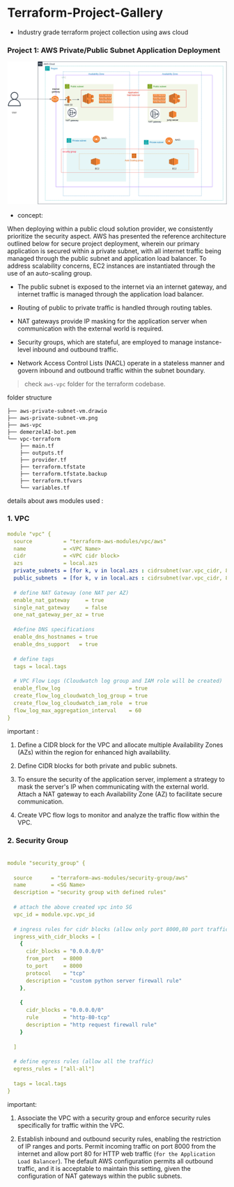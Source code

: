 # Terraform-Project-Gallery

* Industry grade terraform project collection using aws cloud

### Project 1: AWS Private/Public Subnet Application Deployment

![](./aws-vpc/aws-private-subnet-vm.png)

* concept: 

When deploying within a public cloud solution provider, we consistently prioritize the security aspect. AWS has presented the reference architecture outlined below for secure project deployment, wherein our primary application is secured within a private subnet, with all internet traffic being managed through the public subnet and application load balancer. To address scalability concerns, EC2 instances are instantiated through the use of an auto-scaling group.

- The public subnet is exposed to the internet via an internet gateway, and internet traffic is managed through the application load balancer.

- Routing of public to private traffic is handled through routing tables.

- NAT gateways provide IP masking for the application server when communication with the external world is required.

- Security groups, which are stateful, are employed to manage instance-level inbound and outbound traffic.

- Network Access Control Lists (NACL) operate in a stateless manner and govern inbound and outbound traffic within the subnet boundary.

> check ```aws-vpc``` folder for the terraform codebase. 

folder structure 
```
├── aws-private-subnet-vm.drawio
├── aws-private-subnet-vm.png
├── aws-vpc
├── demerzelAI-bot.pem
└── vpc-terraform
    ├── main.tf
    ├── outputs.tf
    ├── provider.tf
    ├── terraform.tfstate
    ├── terraform.tfstate.backup
    ├── terraform.tfvars
    └── variables.tf
```

details about aws modules used :

### 1. VPC 

```yaml
module "vpc" {
  source          = "terraform-aws-modules/vpc/aws"
  name            = <VPC Name>
  cidr            = <VPC cidr block>
  azs             = local.azs
  private_subnets = [for k, v in local.azs : cidrsubnet(var.vpc_cidr, 8, k)]     #private subnet (secure application)
  public_subnets  = [for k, v in local.azs : cidrsubnet(var.vpc_cidr, 8, k + 4)] # public subnet (intenet facing)

  # define NAT Gateway (one NAT per AZ)
  enable_nat_gateway     = true
  single_nat_gateway     = false
  one_nat_gateway_per_az = true

  #define DNS specifications
  enable_dns_hostnames = true
  enable_dns_support   = true

  # define tags
  tags = local.tags

  # VPC Flow Logs (Cloudwatch log group and IAM role will be created)
  enable_flow_log                      = true
  create_flow_log_cloudwatch_log_group = true
  create_flow_log_cloudwatch_iam_role  = true
  flow_log_max_aggregation_interval    = 60
}
```

important :

1. Define a CIDR block for the VPC and allocate multiple Availability Zones (AZs) within the region for enhanced high availability.

2. Define CIDR blocks for both private and public subnets.

3. To ensure the security of the application server, implement a strategy to mask the server's IP when communicating with the external world. Attach a NAT gateway to each Availability Zone (AZ) to facilitate secure communication.

4. Create VPC flow logs to monitor and analyze the traffic flow within the VPC.


### 2. Security Group

```yaml

module "security_group" {

  source      = "terraform-aws-modules/security-group/aws"
  name        = <SG Name>
  description = "security group with defined rules"

  # attach the above created vpc into SG
  vpc_id = module.vpc.vpc_id

  # ingress rules for cidr blocks (allow only port 8000,80 port traffic)
  ingress_with_cidr_blocks = [
    {
      cidr_blocks = "0.0.0.0/0"
      from_port   = 8000
      to_port     = 8000
      protocol    = "tcp"
      description = "custom python server firewall rule"
    },

    {
      cidr_blocks = "0.0.0.0/0"
      rule        = "http-80-tcp"
      description = "http request firewall rule"
    }

  ]

  # define egress rules (allow all the traffic)
  egress_rules = ["all-all"]

  tags = local.tags
}
```

important:

1. Associate the VPC with a security group and enforce security rules specifically for traffic within the VPC.

2. Establish inbound and outbound security rules, enabling the restriction of IP ranges and ports. Permit incoming traffic on port 8000 from the internet and allow port 80 for HTTP web traffic (```for the Application Load Balancer```). The default AWS configuration permits all outbound traffic, and it is acceptable to maintain this setting, given the configuration of NAT gateways within the public subnets.


